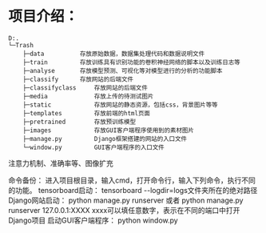 # 项目介绍：

```
D:.
└─Trash
    ├─data			存放原始数据，数据集处理代码和数据说明文件
    ├─train			存放训练具有识别功能的卷积神经网络的脚本以及训练日志等
    ├─analyse		存放模型预测、可视化等对模型进行的分析的功能脚本
    ├─classify		存放网站的后端文件
    ├─classifyclass		存放网站的后端文件
    ├─media				存放上传的待测试图片
    ├─static			存放网站的静态资源，包括css，背景图片等等
    ├─templates			存放前端的html页面
    ├─pretrained		存放预训练模型
    ├─images			存放GUI客户端程序使用到的素材图片
    ├─manage.py			Django框架搭建的网站的入口文件
    └─window.py			GUI客户端程序的入口文件
```

注意力机制、准确率等、图像扩充

命令备份：
进入项目根目录，输入cmd，打开命令行，输入下列命令，执行不同的功能。
tensorboard启动：
tensorboard --logdir=logs文件夹所在的绝对路径
Django网站启动：
python manage.py runserver
或者
python manage.py runserver 127.0.0.1:XXXX
xxxx可以填任意数字，表示在不同的端口中打开Django项目
启动GUI客户端程序：
python window.py




